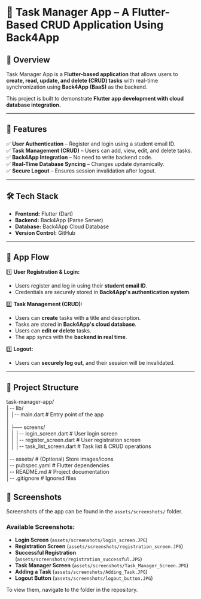 # 📌 Task Manager App – A Flutter-Based CRUD Application Using Back4App
 
## 📖 Overview  
Task Manager App is a **Flutter-based application** that allows users to **create, read, update, and delete (CRUD) tasks** with real-time synchronization using **Back4App (BaaS)** as the backend.
 
This project is built to demonstrate **Flutter app development with cloud database integration.**
 
---
 
## 🚀 Features  
✅ **User Authentication** – Register and login using a student email ID.  
✅ **Task Management (CRUD)** – Users can add, view, edit, and delete tasks.  
✅ **Back4App Integration** – No need to write backend code.  
✅ **Real-Time Database Syncing** – Changes update dynamically.  
✅ **Secure Logout** – Ensures session invalidation after logout.  
 
---
 
## 🛠️ Tech Stack  
- **Frontend:** Flutter (Dart)  
- **Backend:** Back4App (Parse Server)  
- **Database:** Back4App Cloud Database  
- **Version Control:** GitHub  
 
---
 
## 📱 App Flow  
1️⃣ **User Registration & Login:**  
   - Users register and log in using their **student email ID**.  
   - Credentials are securely stored in **Back4App's authentication system**.  
 
2️⃣ **Task Management (CRUD):**  
   - Users can **create** tasks with a title and description.  
   - Tasks are stored in **Back4App's cloud database**.  
   - Users can **edit or delete** tasks.  
   - The app syncs with the **backend in real time**.  
 
3️⃣ **Logout:**  
   - Users can **securely log out**, and their session will be invalidated.  
 
---
 
## 📂 Project Structure
task-manager-app/  
│-- lib/  
│   │-- main.dart                     # Entry point of the app  
│  
│   ├── screens/  
│   │   │-- login_screen.dart         # User login screen  
│   │   │-- register_screen.dart      # User registration screen  
│   │   │-- task_list_screen.dart     # Task list & CRUD operations  
│  
│-- assets/                           # (Optional) Store images/icons  
│-- pubspec.yaml                      # Flutter dependencies  
│-- README.md                         # Project documentation  
│-- .gitignore                        # Ignored files


## 📸 Screenshots  
 
Screenshots of the app can be found in the `assets/screenshots/` folder.  
 
### Available Screenshots:  
- **Login Screen** (`assets/screenshots/login_screen.JPG`)  
- **Registration Screen** (`assets/screenshots/registration_screen.JPG`)  
- **Successful Registration** (`assets/screenshots/registration_successful.JPG`)  
- **Task Manager Screen** (`assets/screenshots/Task_Manager_Screen.JPG`)  
- **Adding a Task** (`assets/screenshots/Adding_Task.JPG`)  
- **Logout Button** (`assets/screenshots/logout_button.JPG`)  
 
To view them, navigate to the folder in the repository.
 